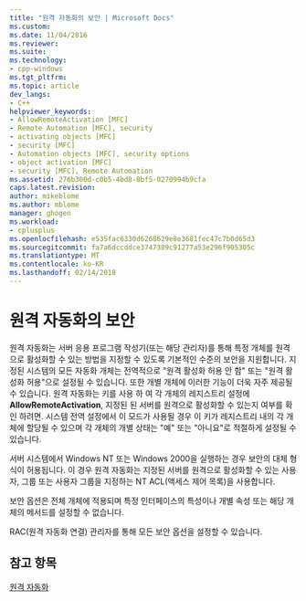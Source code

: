 ```yaml
---
title: "원격 자동화의 보안 | Microsoft Docs"
ms.custom: 
ms.date: 11/04/2016
ms.reviewer: 
ms.suite: 
ms.technology:
- cpp-windows
ms.tgt_pltfrm: 
ms.topic: article
dev_langs:
- C++
helpviewer_keywords:
- AllowRemoteActivation [MFC]
- Remote Automation [MFC], security
- activating objects [MFC]
- security [MFC]
- Automation objects [MFC], security options
- object activation [MFC]
- security [MFC], Remote Automation
ms.assetid: 276b300d-c0b5-4bd8-8bf5-0270994b9cfa
caps.latest.revision: 
author: mikeblome
ms.author: mblome
manager: ghogen
ms.workload:
- cplusplus
ms.openlocfilehash: e535fac6330d6268629e8e3681fec47c7b0d65d3
ms.sourcegitcommit: fa7a6dccddce3747389c91277a53e296f905305c
ms.translationtype: MT
ms.contentlocale: ko-KR
ms.lasthandoff: 02/14/2018
---
```

# <a name="security-in-remote-automation"></a>원격 자동화의 보안
원격 자동화는 서버 응용 프로그램 작성기(또는 해당 관리자)를 통해 특정 개체를 원격으로 활성화할 수 있는 방법을 지정할 수 있도록 기본적인 수준의 보안을 지원합니다. 지정된 시스템의 모든 자동화 개체는 전역적으로 "원격 활성화 허용 안 함" 또는 "원격 활성화 허용"으로 설정될 수 있습니다. 또한 개별 개체에 이러한 기능이 더욱 자주 제공될 수 있습니다. 원격 자동화는 키를 사용 하 여 각 개체의 레지스트리 설정에 **AllowRemoteActivation**, 지정된 된 서버를 원격으로 활성화할 수 있는지 여부를 확인 하려면. 시스템 전역 설정에서 이 모드가 사용될 경우 이 키가 레지스트리 내의 각 개체에 할당될 수 있으며 각 개체의 개별 상태는 "예" 또는 "아니요"로 적절하게 설정될 수 있습니다.  
  
 서버 시스템에서 Windows NT 또는 Windows 2000을 실행하는 경우 보안의 대체 형식이 허용됩니다. 이 경우 원격 자동화는 지정된 서버를 원격으로 활성화할 수 있는 사용자, 그룹 또는 사용자 그룹을 지정하는 NT ACL(액세스 제어 목록)을 사용합니다.  
  
 보안 옵션은 전체 개체에 적용되며 특정 인터페이스의 특성이나 개별 속성 또는 해당 개체의 메서드를 설정할 수 없습니다.  
  
 RAC(원격 자동화 연결) 관리자를 통해 모든 보안 옵션을 설정할 수 있습니다.  
  
## <a name="see-also"></a>참고 항목  
 [원격 자동화](../mfc/remote-automation.md)

